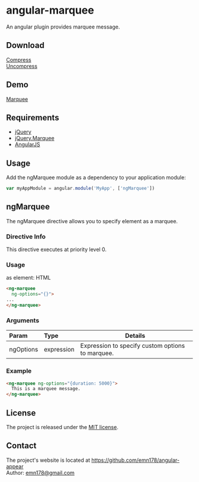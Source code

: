 # angular-marquee
An angular plugin provides marquee message.

## Download
[Compress](https://raw.github.com/emn178/angular-marquee/master/build/jquery.marquee.min.js)  
[Uncompress](https://raw.github.com/emn178/angular-marquee/master/src/jquery.marquee.js)

## Demo
[Marquee](http://emn178.github.io/angular-marquee/samples/marquee/)  

## Requirements
* [jQuery](http://jquery.com/)
* [jQuery.Marquee](https://github.com/aamirafridi/jQuery.Marquee)  
* [AngularJS](https://angularjs.org/)  

## Usage
Add the ngMarquee module as a dependency to your application module:
```JavaScript
var myAppModule = angular.module('MyApp', ['ngMarquee'])
```

## ngMarquee
The ngMarquee directive allows you to specify element as a marquee.

### Directive Info
This directive executes at priority level 0.

### Usage
as element:
HTML
```HTML
<ng-marquee
  ng-options="{}">
...
</ng-marquee>
```
### Arguments
| Param | Type | Details |
|:-----|:-------|-------|
|ngOptions   |expression     |Expression to specify custom options to marquee.    |

### Example
```HTML
<ng-marquee ng-options="{duration: 5000}">
  This is a marquee message.
</ng-marquee>
```

## License
The project is released under the [MIT license](http://www.opensource.org/licenses/MIT).

## Contact
The project's website is located at https://github.com/emn178/angular-appear  
Author: emn178@gmail.com
